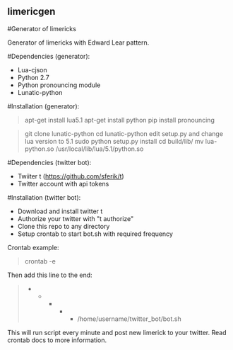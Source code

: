 ## limericgen
#Generator of limericks

Generator of limericks with Edward Lear pattern.

#Dependencies (generator): 
- Lua-cjson
- Python 2.7
- Python pronouncing module
- Lunatic-python

#Installation (generator):
> apt-get install lua5.1
> apt-get install python
> pip install pronouncing

> git clone lunatic-python
> cd lunatic-python
> edit setup.py and change lua version to 5.1
> sudo python setup.py install
> cd build/lib/
> mv lua-python.so /usr/local/lib/lua/5.1/python.so

#Dependencies (twitter bot):
- Twiiter t (https://github.com/sferik/t)
- Twitter account with api tokens

#Installation (twitter bot):
- Download and install twitter t
- Authorize your twitter with "t authorize"
- Clone this repo to any directory
- Setup crontab to start bot.sh with required frequency

Crontab example:
> crontab -e

Then add this line to the end:
> * * * * * /home/username/twitter_bot/bot.sh

This will run script every minute and post new limerick to your twitter. Read crontab docs to more information.
